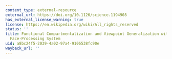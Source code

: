 ```yaml
---
content_type: external-resource
external_url: https://doi.org/10.1126/science.1194908
has_external_license_warning: true
license: https://en.wikipedia.org/wiki/All_rights_reserved
status: ''
title: Functional Compartmentalization and Viewpoint Generalization within the Macaque
  Face-Processing System
uid: a8bc24f5-2039-4a02-97a4-9106538fc90e
wayback_url: ''
---
```

